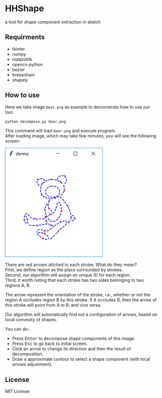 # HHShape
a tool for shape component extraction in sketch

## Requirments
- tkinter
- numpy
- matplotlib
- opencv-python
- bezier
- bresenham
- shapely

## How to use
Here we take image `bear.png` as example to demonstrate how to use our tool.
```bash
python decompose.py bear.png
```
This command will load `bear.png` and execute program.  
After loading image, which may take few minutes, you will see the following screen:  

![](demo.png)

There are red arrows attched to each stroke. What do they mean?  
First, we define region as the place surrounded by strokes.  
Second, our algorithm will assign an unique ID for each region.  
Third, it worth noting that each stroke has two sides belonging to two regions A, B.  

The arrow represent the orientation of the stroke, i.e., whether or not the region A occludes region B by this stroke.   if A occludes B, then the arrow of this stroke will point from A to B, and vice versa.  

Our algorithm will automatically find out a configuration of arrows, based on local convexity of shapes.  

You can do:
- Press <kbd>Enter</kbd> to decompose shape components of this image.
- Press <kbd>Esc</kbd> to go back to initial screen.
- Click an arrow to change its direction and then the result of decomposition.
- Draw a approximate contour to select a shape component (with local arrows adjustment).


## License

MIT License